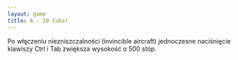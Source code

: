 ```yaml
---
layout: game
title: A - 10 Cuba!
---
```


Po włączeniu niezniszczalności (invincible aircraft) jednoczesne naciśnięcie klawiszy Ctrl i Tab zwiększa wysokość o 500 stóp.
